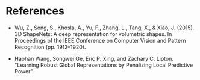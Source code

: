 # References



- Wu, Z., Song, S., Khosla, A., Yu, F., Zhang, L., Tang, X., & Xiao, J. (2015). 3D ShapeNets: A deep representation for volumetric shapes. In Proceedings of the IEEE Conference on Computer Vision and Pattern Recognition (pp. 1912–1920).

- Haohan Wang, Songwei Ge, Eric P. Xing, and Zachary C. Lipton. "Learning Robust Global Representations by Penalizing Local Predictive Power"


